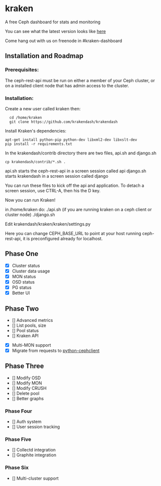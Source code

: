 # kraken

A free Ceph dashboard for stats and monitoring

You can see what the latest version looks like [here](http://i.imgur.com/fDnqpO9.png)

Come hang out with us on freenode in #kraken-dashboard

## Installation and Roadmap

### Prerequisites:

The ceph-rest-api must be run on either a member of your Ceph cluster, or on a installed client node that has admin access to the cluster.


### Installation:

Create a new user called kraken then:
```
  cd /home/kraken
  git clone https://github.com/krakendash/krakendash
```

Install Kraken's dependencies:
```
apt-get install python-pip python-dev libxml2-dev libxslt-dev
pip install -r requirements.txt
```

In the krakendash/contrib directory there are two files, api.sh and django.sh

```
cp krakendash/contrib/*.sh .
```

api.sh starts the ceph-rest-api in a screen session called api
django.sh starts krakendash in a screen session called django

You can run these files to kick off the api and application. To detach a screen session, use CTRL-A, then his the D key.

Now you can run Kraken!

in /home/kraken do:
./api.sh (if you are running kraken on a ceph client or cluster node)
./django.sh
  
  
Edit krakendash/kraken/kraken/settings.py

Here you can change CEPH_BASE_URL to point at your host running ceph-rest-api, it is preconfigured already for localhost.

## Phase One
- [x] Cluster status
- [x] Cluster data usage
- [x] MON status
- [x] OSD status
- [x] PG status
- [x] Better UI

## Phase Two
- [] Advanced metrics
- [] List pools, size
- [] Pool status
- [] Kraken API
- [x] Multi-MON support
- [x] Migrate from requests to [python-cephclient](https://github.com/dmsimard/python-cephclient/)

## Phase Three
- [] Modify OSD
- [] Modify MON
- [] Modify CRUSH
- [] Delete pool
- [] Better graphs

### Phase Four
- [] Auth system
- [] User session tracking

### Phase Five
- [] Collectd integration
- [] Graphite integration

### Phase Six
- [] Multi-cluster support
